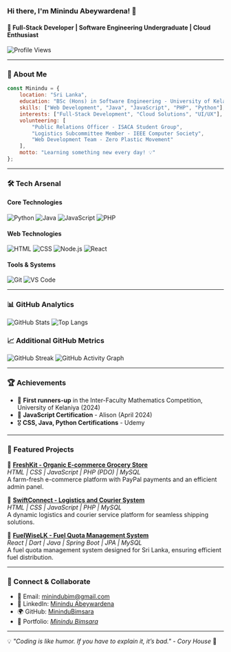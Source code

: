### Hi there, I'm Minindu Abeywardena! 👋
#### 🚀 Full-Stack Developer | Software Engineering Undergraduate | Cloud Enthusiast

![Profile Views](https://komarev.com/ghpvc/?username=MininduBimsara&color=blue)

---
### 📜 About Me
```javascript
const Minindu = {
    location: "Sri Lanka",
    education: "BSc (Hons) in Software Engineering - University of Kelaniya",
    skills: ["Web Development", "Java", "JavaScript", "PHP", "Python"],
    interests: ["Full-Stack Development", "Cloud Solutions", "UI/UX"],
    volunteering: [
        "Public Relations Officer - ISACA Student Group",
        "Logistics Subcommittee Member - IEEE Computer Society",
        "Web Development Team - Zero Plastic Movement"
    ],
    motto: "Learning something new every day! 💡"
};
```

---
### 🛠️ Tech Arsenal
#### Core Technologies
![Python](https://img.shields.io/badge/Python-3776AB?style=for-the-badge&logo=python&logoColor=white)
![Java](https://img.shields.io/badge/Java-ED8B00?style=for-the-badge&logo=java&logoColor=white)
![JavaScript](https://img.shields.io/badge/JavaScript-F7DF1E?style=for-the-badge&logo=javascript&logoColor=black)
![PHP](https://img.shields.io/badge/PHP-777BB4?style=for-the-badge&logo=php&logoColor=white)

#### Web Technologies
![HTML](https://img.shields.io/badge/HTML5-E34F26?style=for-the-badge&logo=html5&logoColor=white)
![CSS](https://img.shields.io/badge/CSS3-1572B6?style=for-the-badge&logo=css3&logoColor=white)
![Node.js](https://img.shields.io/badge/Node.js-43853D?style=for-the-badge&logo=node.js&logoColor=white)
![React](https://img.shields.io/badge/React-20232A?style=for-the-badge&logo=react&logoColor=61DAFB)


#### Tools & Systems
![Git](https://img.shields.io/badge/Git-F05032?style=for-the-badge&logo=git&logoColor=white)
![VS Code](https://img.shields.io/badge/VS%20Code-007ACC?style=for-the-badge&logo=visual-studio-code&logoColor=white)

---
### 📊 GitHub Analytics
![GitHub Stats](https://github-readme-stats.vercel.app/api?username=MininduBimsara&show_icons=true&theme=radical)
![Top Langs](https://github-readme-stats.vercel.app/api/top-langs/?username=MininduBimsara&layout=compact&theme=radical)

### **📈 Additional GitHub Metrics**
![GitHub Streak](https://github-readme-streak-stats.herokuapp.com/?user=MininduBimsara&theme=tokyonight)
![GitHub Activity Graph](https://github-readme-activity-graph.vercel.app/graph?username=MininduBimsara&theme=tokyonight)

---
### 🏆 Achievements
- 🥈 **First runners-up** in the Inter-Faculty Mathematics Competition, University of Kelaniya (2024)
- 📜 **JavaScript Certification** - Alison (April 2024)
- 🎖️ **CSS, Java, Python Certifications** - Udemy

---
### 🚀 Featured Projects
🔹 **[FreshKit - Organic E-commerce Grocery Store](https://github.com/MininduBimsara/Freshkit.git)**  
*HTML | CSS | JavaScript | PHP (PDO) | MySQL*  
A farm-fresh e-commerce platform with PayPal payments and an efficient admin panel.

🔹 **[SwiftConnect - Logistics and Courier System](https://github.com/MininduBimsara/SwiftConnect.git)**  
*HTML | CSS | JavaScript | PHP | MySQL*  
A dynamic logistics and courier service platform for seamless shipping solutions.

🔹 **[FuelWiseLK - Fuel Quota Management System](https://github.com/MininduBimsara/FuelWiseLK.git)**  
*React | Dart | Java | Spring Boot | JPA | MySQL*  
A fuel quota management system designed for Sri Lanka, ensuring efficient fuel distribution.

---
### 🤝 Connect & Collaborate
- 📧 Email: [minindubim@gmail.com](mailto:minindubim@gmail.com)
- 💼 LinkedIn: [Minindu Abeywardena](https://www.linkedin.com/in/minindu-abeywardena/)
- 🌍 GitHub: [MininduBimsara](https://github.com/MininduBimsara)
- 🔗 Portfolio: [*Minindu Bimsara*](https://seng-31313-2025-seven.vercel.app/)

---
💡 *"Coding is like humor. If you have to explain it, it’s bad." - Cory House* 🚀
